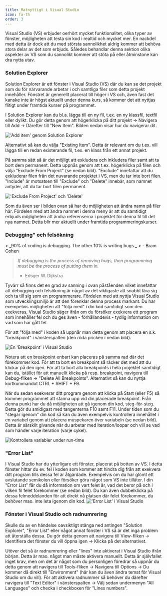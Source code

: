 ```yaml
---
title: Matnyttigt i Visual Studio
icon: fa-th
order: 3
---
```

Visual Studio (VS) erbjuder oerhört mycket funktionalitet, olika typer av fönster, möjligheten att testa sin kod i realtid och mycket mer. En nackdel med detta är dock att du med största sannolikhet aldrig kommer att behöva stora delar av det som erbjuds. Således behandlar denna sektion olika aspekter av VS som du sannolikt kommer att stöta på eller åtminstone kan dra nytta utav.

<h3>Solution Explorer</h3>
Solution Explorer är ett fönster i Visual Studio (VS) där du kan se det projekt som du för närvarande arbetar i och samtliga filer som detta projekt innehåller. Fönstret är generellt placerat till höger i VS och, även fast det kanske inte är högst aktuellt under denna kurs, så kommer det att nyttjas flitigt under framtida kurser på programmet.

I Solution Explorer kan du bl.a. lägga till en ny fil, t.ex. en ny klassfil, textfil eller dylikt. Du gör detta genom att högerklicka på ditt projekt -> Navigera till Add -> Därefter till "New Item". Bilden nedan visar hur du navigerar dit.

<img src="{{ '/Images/image6.png' | relative_url }}" alt="'Add item' genom Solution Explorer" class="image centered"/>

Alternativt så kan du välja "Existing Item". Detta är relevant om du t.ex. vill lägga till en redan existerande fil, t.ex. en klass från ett annat projekt.

På samma sätt så är det möjligt att exkludera och inkludera filer samt att ta bort dem permanent. Detta uppnås genom att t.ex. högerklicka på filen och välja "Exclude From Project" (se nedan bild). "Exclude" innefattar att du exkluderar filen från det nuvarande projektet i VS, men du tar inte bort filen. "Include" är motsatsen till "Exclude" och "Delete" innebär, som namnet antyder, att du tar bort filen
permanent.

<img src="{{ '/Images/image9.png' | relative_url }}" alt="'Exclude From Project' och 'Delete'" class="image centered"/>

Som du även ser i bilden ovan så har du möjligheten att ändra namn på filer här. Fördelen med att ändra namnet i denna meny är att du samtidigt erbjuds möjligheten att ändra referenserna i projektet för denna fil till det nya namnet. Detta blir mer aktuellt under framtida programmeringskurser.

<h3>Debugging" och felsökning</h3>
> _90% of coding is debugging. The other 10% is writing bugs._
> - Bram Cohen


> _If debugging is the process of removing bugs, then programming must be the process of putting them in._
> - Edsger W. Dijkstra

Tyvärr så finns det en grad av sanning i ovan påståenden vilket innefattar att debugging och felsökning är något av det viktigaste att snabbt lära sig och ta till sig som en programmerare. Fördelen med att nyttja Visual Studio som utvecklingsmiljö är att den förenklar denna process markant. Du har exempelvis möjligheten att "följa med" i din kod samtidigt som den exekveras, Visual Studio säger ifrån om du försöker exekvera ett program som innehåller fel och du ges även - förhållandevis - tydlig information om vad som har gått fel.

För att "följa med" i koden så uppnår man detta genom att placera en s.k. "breakpoint" i vänsterspalten (den röda pricken i nedan bild).

<img src="{{ '/Images/image12.png' | relative_url }}" alt="En 'Breakpoint' i Visual Studio" class="image centered"/>

Notera att en breakpoint enbart kan placeras på samma rad där det förekommer kod. För att ta bort en breakpoint så räcker det med att du klickar på den igen. För att ta bort alla breakpoints i hela projektet samtidigt kan du, istället för att manuellt klicka på resp. breakpoint, navigera till Debug-fliken -> "Delete All Breakpoints". Alternativt så kan du nyttja kortkommandot CTRL + SHIFT + F9.

När du sedan exekverar ditt program genom att klicka på Start (eller F5) så kommer programmet att stanna upp vid din placerade breakpoint. Från denna punkt har du då möjligheten att gå igenom din kod, steg-för-steg. Detta gör du smidigast med tangenterna F10 samt
F11. Under tiden som du "stegar igenom" din kod så kan du även exempelvis kontrollera innehållet i en variabel genom att placera muspekaren över variabeln (se nedan bild). Detta är särskilt givande när du arbetar med iteration/loopar och vill se vad som händer varje iteration (varje cykel).

<img src="{{ '/Images/image3.png' | relative_url }}" alt="Kontrollera variabler under run-time" class="image centered"/>

<h3>"Error List"</h3>
I Visual Studio har du ytterligare ett fönster, placerat på botten av VS. I detta fönster hittar du ev. fel i koden som kommer att hindra dig från att exekvera ditt program tills dessa fel är åtgärdade. Exempelvis om du har glömt ett avslutande semikolon eller försöker göra något som VS inte tillåter. I din "Error List" får du då information om vart felet är, vad det beror på och i vilken fil
felet förekommer (se nedan bild). Du kan även dubbelklicka på dessa felmeddelanden för att direkt nå platsen där felet förekommer, du behöver mao. inte leta igenom din kod.

<img src="{{ '/Images/image10.png' | relative_url }}" alt="'Error List' i Visual Studio" class="image centered"/>

<h3>Fönster i Visual Studio och radnumrering</h3>
Skulle du av en händelse oavsiktligt stänga ned antingen "Solution Explorer", "Error List" eller något annat fönster i VS så är det inga problem att återställa dessa. Du gör detta genom att navigera till View-fliken -> Identifiera det fönster du vill öppna igen -> Klicka på det alternativet.

Utöver det så är radnumrering eller "lines" inte aktiverat i Visual Studio ifrån början. Detta är mao. något man måste aktivera manuellt. Detta är självfallet inget krav, men om det är något som du personligen föredrar så uppnår du detta genom att navigera till Tools-fliken -> Navigera till Options -> Du kommer då direkt till "Environment" (här kan du även ändra temat för Visual Studio om du vill). För att aktivera radnummer så behöver du därefter navigera till "Text Editor" i vänsterspalten -> Välj sedan undermenyn "All Languages" och checka i checkboxen för "Lines numbers".
